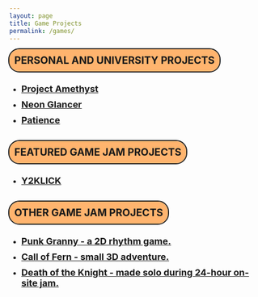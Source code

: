 ```yaml
---
layout: page
title: Game Projects
permalink: /games/
---
```


<style>

.textstyle {
    outline: 2px solid;
    background-color: #ffb46e;
    font-weight: bold;
    border-radius: 20px;
    width: max-content;
    height: max-content;
    padding: 10px;
    font-size: 20px;
}

.linkstyle {
    padding-top: 10px;
    font-weight: bold;
    font-size: 18px;
}

</style>



<div class="textstyle">
PERSONAL AND UNIVERSITY PROJECTS
</div>


<ul>
    <li>
        <div class="linkstyle">
            <a href="https://ozoney1911.github.io/games/projectamethyst/">Project Amethyst</a>
        </div>
    </li>
    <li>
        <div class="linkstyle">
            <a href="https://ozoney1911.github.io/games/neonglancer/">Neon Glancer</a>
        </div>
    </li>
    <li>
        <div class="linkstyle">
            <a href="https://ozoney1911.github.io/games/patience/">Patience</a>
        </div>
    </li>
</ul>


<br>

<div class="textstyle">
FEATURED GAME JAM PROJECTS
</div>

<ul>
    <li>
        <div class="linkstyle">
            <a href="https://ozoney1911.github.io/games/y2klick/">Y2KLICK</a>
        </div>
    </li>
</ul>

<br>

<div class="textstyle">
OTHER GAME JAM PROJECTS
</div>

<ul>
    <li>
        <div class="linkstyle">
            <a href="https://ozoney.itch.io/punk-granny">Punk Granny - a 2D rhythm game.</a>
        </div>
    </li>
    <li>
        <div class="linkstyle">
            <a href="https://ozoney.itch.io/call-of-fern">Call of Fern - small 3D adventure.</a>
        </div>
    </li>
    <li>
        <div class="linkstyle">
            <a href="https://ozoney.itch.io/death-of-the-knight">Death of the Knight - made solo during 24-hour on-site jam.</a>
        </div>
    </li>

</ul>

